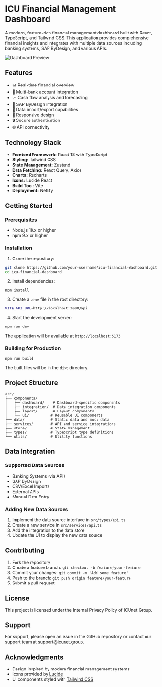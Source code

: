 # ICU Financial Management Dashboard

A modern, feature-rich financial management dashboard built with React, TypeScript, and Tailwind CSS. This application provides comprehensive financial insights and integrates with multiple data sources including banking systems, SAP ByDesign, and various APIs.

![Dashboard Preview](https://images.unsplash.com/photo-1551288049-bebda4e38f71?auto=format&fit=crop&q=80&w=2000)

## Features

- 📊 Real-time financial overview
- 🏦 Multi-bank account integration
- 📈 Cash flow analysis and forecasting
- 🔄 SAP ByDesign integration
- 📁 Data import/export capabilities
- 📱 Responsive design
- 🔒 Secure authentication
- 🌐 API connectivity

## Technology Stack

- **Frontend Framework:** React 18 with TypeScript
- **Styling:** Tailwind CSS
- **State Management:** Zustand
- **Data Fetching:** React Query, Axios
- **Charts:** Recharts
- **Icons:** Lucide React
- **Build Tool:** Vite
- **Deployment:** Netlify

## Getting Started

### Prerequisites

- Node.js 18.x or higher
- npm 9.x or higher

### Installation

1. Clone the repository:
```bash
git clone https://github.com/your-username/icu-financial-dashboard.git
cd icu-financial-dashboard
```

2. Install dependencies:
```bash
npm install
```

3. Create a `.env` file in the root directory:
```bash
VITE_API_URL=http://localhost:3000/api
```

4. Start the development server:
```bash
npm run dev
```

The application will be available at `http://localhost:5173`

### Building for Production

```bash
npm run build
```

The built files will be in the `dist` directory.

## Project Structure

```
src/
├── components/
│   ├── dashboard/    # Dashboard-specific components
│   ├── integration/  # Data integration components
│   ├── layout/       # Layout components
│   └── ui/          # Reusable UI components
├── data/            # Static data and mock data
├── services/        # API and service integrations
├── store/           # State management
├── types/           # TypeScript type definitions
└── utils/           # Utility functions
```

## Data Integration

### Supported Data Sources

- Banking Systems (via API)
- SAP ByDesign
- CSV/Excel Imports
- External APIs
- Manual Data Entry

### Adding New Data Sources

1. Implement the data source interface in `src/types/api.ts`
2. Create a new service in `src/services/api.ts`
3. Add the integration to the data store
4. Update the UI to display the new data source

## Contributing

1. Fork the repository
2. Create a feature branch: `git checkout -b feature/your-feature`
3. Commit your changes: `git commit -m 'Add some feature'`
4. Push to the branch: `git push origin feature/your-feature`
5. Submit a pull request

## License

This project is licensed under the Internal Privacy Policy of ICUnet Group.

## Support

For support, please open an issue in the GitHub repository or contact our support team at support@icunet.group.

## Acknowledgments

- Design inspired by modern financial management systems
- Icons provided by [Lucide](https://lucide.dev)
- UI components styled with [Tailwind CSS](https://tailwindcss.com)
